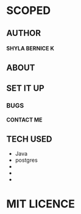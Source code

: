 # SCOPED
## AUTHOR 
#### SHYLA BERNICE K ###


## ABOUT
 ## SET IT UP 
 
 ### BUGS 
 #### CONTACT ME 
 ## TECH USED 
  *  Java 
  * postgres
  * 
  *
  *
  
 # MIT LICENCE 
 